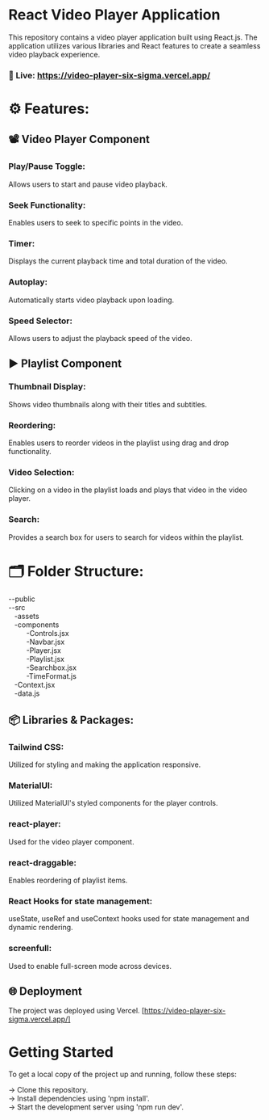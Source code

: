 # React Video Player Application
This repository contains a video player application built using React.js. The application utilizes various libraries and React features to create a seamless video playback experience.
### 🚀 Live: https://video-player-six-sigma.vercel.app/

# ⚙️ Features:

## 📽️ Video Player Component
### Play/Pause Toggle:
Allows users to start and pause video playback.
### Seek Functionality:
Enables users to seek to specific points in the video.
### Timer:
Displays the current playback time and total duration of the video.
### Autoplay:
Automatically starts video playback upon loading.
### Speed Selector:
Allows users to adjust the playback speed of the video.

## ▶️ Playlist Component
### Thumbnail Display:
Shows video thumbnails along with their titles and subtitles.
### Reordering:
Enables users to reorder videos in the playlist using drag and drop functionality.
### Video Selection:
Clicking on a video in the playlist loads and plays that video in the video player.
### Search:
Provides a search box for users to search for videos within the playlist.

# 🗂️ Folder Structure:
--public<br />
--src<br />
&nbsp;&nbsp;&nbsp;-assets<br />
&nbsp;&nbsp;&nbsp;-components<br />
&nbsp;&nbsp;&nbsp;&nbsp;&nbsp;&nbsp;&nbsp;&nbsp;&nbsp;-Controls.jsx<br />
&nbsp;&nbsp;&nbsp;&nbsp;&nbsp;&nbsp;&nbsp;&nbsp;&nbsp;-Navbar.jsx<br />
&nbsp;&nbsp;&nbsp;&nbsp;&nbsp;&nbsp;&nbsp;&nbsp;&nbsp;-Player.jsx<br />
&nbsp;&nbsp;&nbsp;&nbsp;&nbsp;&nbsp;&nbsp;&nbsp;&nbsp;-Playlist.jsx<br />
&nbsp;&nbsp;&nbsp;&nbsp;&nbsp;&nbsp;&nbsp;&nbsp;&nbsp;-Searchbox.jsx<br />
&nbsp;&nbsp;&nbsp;&nbsp;&nbsp;&nbsp;&nbsp;&nbsp;&nbsp;-TimeFormat.js<br />
&nbsp;&nbsp;&nbsp;-Context.jsx<br />
&nbsp;&nbsp;&nbsp;-data.js<br />

## 📦 Libraries & Packages:
### Tailwind CSS:
Utilized for styling and making the application responsive.
### MaterialUI:
Utilized MaterialUI's styled components for the player controls.
### react-player:
Used for the video player component.
### react-draggable:
Enables reordering of playlist items.
### React Hooks for state management:
useState, useRef and useContext hooks used for state management and dynamic rendering.
### screenfull:
Used to enable full-screen mode across devices.

## 🌐 Deployment
The project was deployed using Vercel. [https://video-player-six-sigma.vercel.app/]

# Getting Started
To get a local copy of the project up and running, follow these steps:

-> Clone this repository.<br />
-> Install dependencies using 'npm install'.<br />
-> Start the development server using 'npm run dev'.<br />
